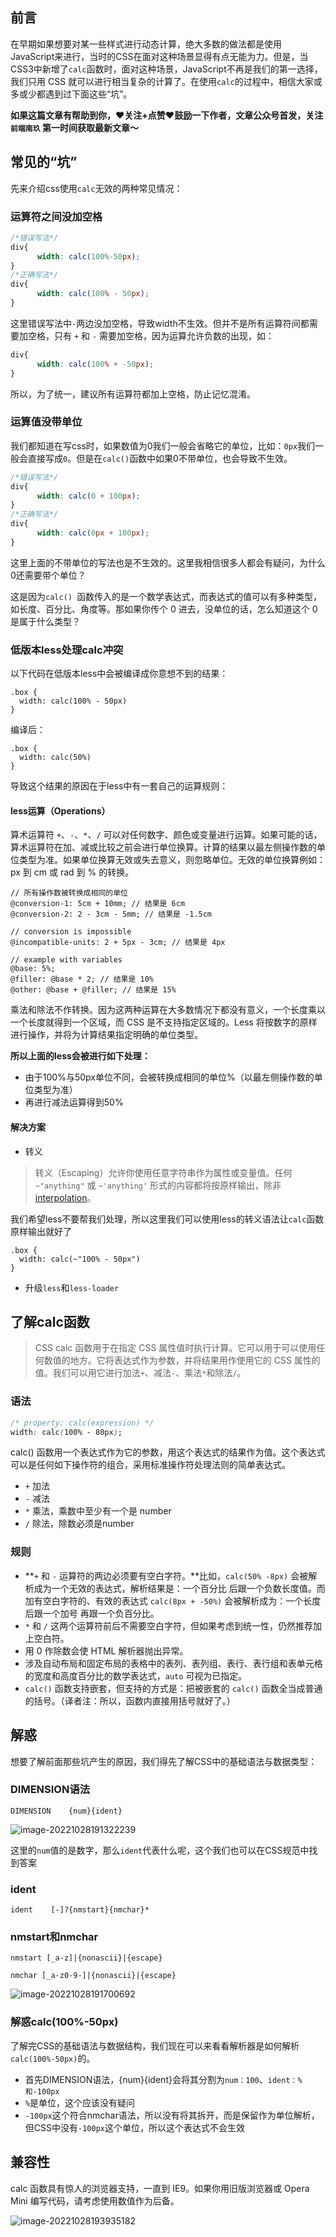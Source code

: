 ## 前言

在早期如果想要对某一些样式进行动态计算，绝大多数的做法都是使用JavaScript来进行，当时的CSS在面对这种场景显得有点无能为力。但是，当CSS3中新增了`calc`函数时，面对这种场景，JavaScript不再是我们的第一选择，我们只用 CSS 就可以进行相当复杂的计算了。在使用`calc`的过程中，相信大家或多或少都遇到过下面这些“坑”。

**如果这篇文章有帮助到你，❤️关注+点赞❤️鼓励一下作者，文章公众号首发，关注 `前端南玖` 第一时间获取最新文章～**

## 常见的“坑”

先来介绍css使用`calc`无效的两种常见情况：

### 运算符之间没加空格

```css
/*错误写法*/
div{
      width: calc(100%-50px);
}
/*正确写法*/
div{
      width: calc(100% - 50px);
}
```

这里错误写法中`-`两边没加空格，导致width不生效。但并不是所有运算符间都需要加空格，只有 `+` 和 `-` 需要加空格，因为运算允许负数的出现，如：

```css
div{
      width: calc(100% + -50px);
}
```

所以，为了统一，建议所有运算符都加上空格，防止记忆混淆。

### 运算值没带单位

我们都知道在写css时，如果数值为0我们一般会省略它的单位，比如：`0px`我们一般会直接写成`0`。但是在`calc()`函数中如果0不带单位，也会导致不生效。

```css
/*错误写法*/
div{
      width: calc(0 + 100px);
}
/*正确写法*/
div{
      width: calc(0px + 100px);
}
```

这里上面的不带单位的写法也是不生效的。这里我相信很多人都会有疑问，为什么0还需要带个单位？

这是因为`calc() `函数传入的是一个数学表达式，而表达式的值可以有多种类型，如长度、百分比、角度等。那如果你传个 0 进去，没单位的话，怎么知道这个 0 是属于什么类型？

### 低版本less处理calc冲突

以下代码在低版本less中会被编译成你意想不到的结果：

```less
.box {
  width: calc(100% - 50px)
}
```

编译后：

```less
.box {
  width: calc(50%)
}
```

导致这个结果的原因在于less中有一套自己的运算规则：

#### less运算（Operations）

算术运算符 `+`、`-`、`*`、`/` 可以对任何数字、颜色或变量进行运算。如果可能的话，算术运算符在加、减或比较之前会进行单位换算。计算的结果以最左侧操作数的单位类型为准。如果单位换算无效或失去意义，则忽略单位。无效的单位换算例如：px 到 cm 或 rad 到 % 的转换。

```less
// 所有操作数被转换成相同的单位
@conversion-1: 5cm + 10mm; // 结果是 6cm
@conversion-2: 2 - 3cm - 5mm; // 结果是 -1.5cm

// conversion is impossible
@incompatible-units: 2 + 5px - 3cm; // 结果是 4px

// example with variables
@base: 5%;
@filler: @base * 2; // 结果是 10%
@other: @base + @filler; // 结果是 15%
```

乘法和除法不作转换。因为这两种运算在大多数情况下都没有意义，一个长度乘以一个长度就得到一个区域，而 CSS 是不支持指定区域的。Less 将按数字的原样进行操作，并将为计算结果指定明确的单位类型。

**所以上面的less会被进行如下处理：**

- 由于100%与50px单位不同，会被转换成相同的单位%（以最左侧操作数的单位类型为准）
- 再进行减法运算得到50%

#### 解决方案

- 转义

> 转义（Escaping）允许你使用任意字符串作为属性或变量值。任何 `~"anything"` 或 `~'anything'` 形式的内容都将按原样输出，除非 [interpolation](https://less.bootcss.com/features/#variables-feature-variable-interpolation)。

我们希望less不要帮我们处理，所以这里我们可以使用less的转义语法让`calc`函数原样输出就好了

```less
.box {
  width: calc(~"100% - 50px")
}
```

- 升级`less`和`less-loader`

## 了解calc函数

> CSS calc 函数用于在指定 CSS 属性值时执行计算。它可以用于可以使用任何数值的地方。它将表达式作为参数，并将结果用作使用它的 CSS 属性的值。我们可以用它进行加法`+`、减法`-`、乘法`*`和除法`/`。

### 语法

```css
/* property: calc(expression) */
width: calc(100% - 80px);
```

calc() 函数用一个表达式作为它的参数，用这个表达式的结果作为值。这个表达式可以是任何如下操作符的组合，采用标准操作符处理法则的简单表达式。

- `+` 加法
- `-` 减法
- `*` 乘法，乘数中至少有一个是 number
- `/` 除法，除数必须是number

### 规则

- **`+` 和 `-` 运算符的两边必须要有空白字符。**比如，`calc(50% -8px)` 会被解析成为一个无效的表达式，解析结果是：一个百分比 后跟一个负数长度值。而加有空白字符的、有效的表达式 `calc(8px + -50%)` 会被解析成为：一个长度 后跟一个加号 再跟一个负百分比。
- `*` 和 `/` 这两个运算符前后不需要空白字符，但如果考虑到统一性，仍然推荐加上空白符。
- 用 0 作除数会使 HTML 解析器抛出异常。
- 涉及自动布局和固定布局的表格中的表列、表列组、表行、表行组和表单元格的宽度和高度百分比的数学表达式，`auto` 可视为已指定。
- `calc()` 函数支持嵌套，但支持的方式是：把被嵌套的 `calc()` 函数全当成普通的括号。（译者注：所以，函数内直接用括号就好了。）

## 解惑

想要了解前面那些坑产生的原因，我们得先了解CSS中的基础语法与数据类型：

### DIMENSION语法

```shell
DIMENSION    {num}{ident}
```

![image-20221028191322239](/Users/songyao/Desktop/songyao/interview/images/22-8/calc-1.png)

这里的`num`值的是数字，那么`ident`代表什么呢，这个我们也可以在CSS规范中找到答案

### ident

```shell
ident    [-]?{nmstart}{nmchar}*
```

### nmstart和nmchar

```shell
nmstart [_a-z]|{nonascii}|{escape}

nmchar [_a-z0-9-]|{nonascii}|{escape}
```

![image-20221028191700692](/Users/songyao/Desktop/songyao/interview/images/22-8/calc-2.png)

### 解惑calc(100%-50px)

了解完CSS的基础语法与数据结构，我们现在可以来看看解析器是如何解析`calc(100%-50px)`的。

- 首先DIMENSION语法，{num}{ident}会将其分割为`num：100`、`ident：%和-100px`
- `%`是单位，这个应该没有疑问
- `-100px`这个符合nmchar语法，所以没有将其拆开，而是保留作为单位解析，但CSS中没有`-100px`这个单位，所以这个表达式不会生效

## 兼容性

calc 函数具有惊人的浏览器支持，一直到 IE9。如果你用旧版浏览器或 Opera Mini 编写代码，请考虑使用数值作为后备。

![image-20221028193935182](/Users/songyao/Desktop/songyao/interview/images/22-8/calc-兼容.png)